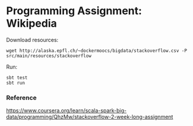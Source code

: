 # Programming Assignment: Wikipedia

Download resources:

```shell
wget http://alaska.epfl.ch/~dockermoocs/bigdata/stackoverflow.csv -P src/main/resources/stackoverflow
```

Run:

```shell
sbt test
sbt run
```

### Reference

https://www.coursera.org/learn/scala-spark-big-data/programming/QhzMw/stackoverflow-2-week-long-assignment
